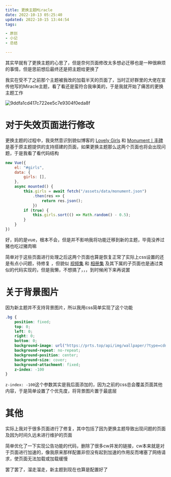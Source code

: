 ```yaml
---
title: 更换主题Miracle
date: 2022-10-13 05:25:40
updated: 2022-10-15 13:44:54
tags:

- 原创
- 小记
- 总结

---
```


其实早就有了更换主题的心思了，但是奈何页面修改太多想必迁移也是一种很麻烦的事情，但是思前想后最终还是把主题给更换了

<!-- more -->

我实在受不了之前那个主题被我改的加载半天的页面了，当时正好群里的大佬在宣传他写的Miracle主题，看了看还是蛮符合我审美的，于是我就开始了痛苦的更换主题工作

![9ddfa1cd417c722ee5c7e9304f0eda8f](https:/assets.tnxg.whitenuo.cn/images/upload/2022/10/9ddfa1cd417c722ee5c7e9304f0eda8f.png)

# 对于失效页面进行修改

更换主题的过程中，我突然意识到貌似博客的 [Lovely Girls](/girls/) 和 [Monument丨丰碑](/monument/)
是基于原主题提供的支持搭建的页面，如果更换主题那么这两个页面也将会出现问题，于是我看了看代码结构

```js
new Vue({
    el: "#girls",
    data: {
        girls: [],
    },
    async mounted() {
        this.girls = await fetch("/assets/data/monument.json")
            .then(res => {
                return res.json();
            })
        if (true) {
            this.girls.sort(() => Math.random() - 0.5);
        }
    }
})
```

好，妈的是vue，根本不会，但是并不影响我将功能迁移到新的主题，毕竟没养过猪也吃过猪肉嘛

简单对于这些页面进行处理之后这两个页面也算是恢复正常了<span class="heimu">实际上css设置的还是有点小问题，待修复</span>
，但貌似 [视频集](/video/) 和 [相册集](/albums/) 及其下属的子页面也是通过类似的代码实现的，但是我懒，不想搞了，，，到时候闲下来再说罢

# 关于背景图片

因为新主题并不支持背景图片，所以我用css简单实现了这个功能

```css
.bg {
    position: fixed;
    top: 0;
    left: 0;
    right: 0;
    bottom: 0;
    background-image: url("https://prts.top/api/img/wallpaper/?type=cdn");
    background-repeat: no-repeat;
    background-position: center;
    background-size: cover;
    background-attachment: fixed;
    z-index: -100
}
```

`z-index: -100`这个参数其实是我后面添加的，因为之前的css总会覆盖页面其他内容，于是简单设置了个优先度，将背景图片置于最底层

# 其他

实际上我对于很多页面进行了修复，其中包括了因为更换主题导致出现问题的页面及因为时间久远未进行维护的页面

简单优化了一下实现公告功能的代码，删除了很多cw并发的链接，cw本来就是对于页面进行加速的，像我原来那样配置非但没有起到加速的作用反而堵塞了网络请求，使页面无法加载或加载缓慢

罢了罢了，溜走溜走，新主题到现在也算是配置好了
